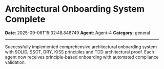 # Architectural Onboarding System Complete

**Date**: 2025-09-06T15:32:48.848749
**Agent**: Agent-4
**Category**: general

---

Successfully implemented comprehensive architectural onboarding system with SOLID, SSOT, DRY, KISS principles and TDD architectural proof. Each agent now receives principle-based onboarding with automated compliance validation.
